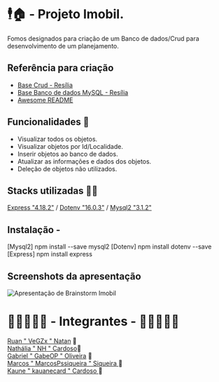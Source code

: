 
# 🕴️🏠 - Projeto Imobil.

Fomos designados para criação de um Banco de dados/Crud para desenvolvimento  de um planejamento.
## Referência para criação

 - [Base Crud - Resília](https://awesomeopensource.com/project/elangosundar/awesome-README-templates)
 - [Base Banco de dados MySQL - Resília](https://github.com/matiassingers/awesome-readme)
 - [Awesome README](https://bulldogjob.com/news/449-how-to-write-a-good-readme-for-your-github-project)


##  Funcionalidades 🔧

- Visualizar todos os objetos.
- Visualizar objetos por Id/Localidade.
- Inserir objetos ao banco de dados.
- Atualizar as informações e dados dos objetos.
- Deleção de objetos não utilizados.


## Stacks utilizadas 👨‍💻

[Express "4.18.2"](https://expressjs.com/) / [Dotenv "16.0.3"](https://www.dotenv.org/docs/)
/ [Mysql2 "3.1.2"](https://www.npmjs.com/package/mysql2)


## Instalação -

[Mysql2] npm install --save mysql2 
[Dotenv] npm install dotenv --save 
[Express] npm install express


## Screenshots da apresentação
<img>![Apresentação de Brainstorm Imobil](https://user-images.githubusercontent.com/100248057/219446429-b38494f7-ae2b-4d66-8cab-ba1975d144a8.png)

<h1>🧑🏻‍🤝‍🧑🏿 - Integrantes - 🧑🏼‍🤝‍🧑🏼 </h1>
<section>
<a href="https://github.com/VeGzx">Ruan " VeGZx " Natan</a> 🤍 <br>
 <a href="https://github.com/NHCardoso">Nathália " NH " Cardoso</a>🧡 <br>
 <a href="https://github.com/GabeOP"> Gabriel " GabeOP "  Oliveira</a> 💜<br>
 <a href="https://github.com/MarcosPssiqueira"> Marcos " MarcosPssiqueira " Siqueira </a>💛  <br>
 <a href="https://github.com/kauanecard"> Kaune " kauanecard " Cardoso </a> 💖 <br> 
  </section>

